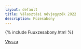 ```yaml
---
layout: default
title: Választási névjegyzék 2022
description: Füzesabony
---
```


{% include Fuuxzesabony.html %}

[Vissza](./)